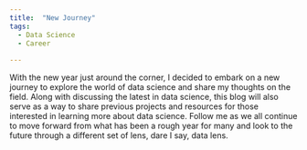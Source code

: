 ```yaml
---
title:  "New Journey"
tags: 
  - Data Science
  - Career
  
---
```


With the new year just around the corner, I decided to embark on a new journey to explore the world of data science and share my thoughts on the field. Along with discussing the latest in data science, this blog will also serve as a way to share previous projects and resources for those interested in learning more about data science. Follow me as we all continue to move forward from what has been a rough year for many and look to the future through a different set of lens, dare I say, data lens.   


